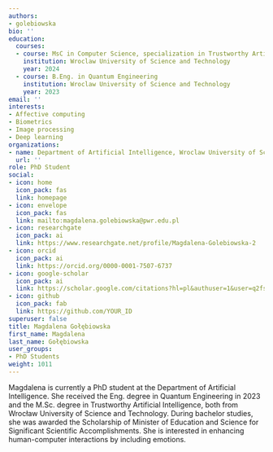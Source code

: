 ```yaml
---
authors:
- golebiowska
bio: ''
education:
  courses:
  - course: MsC in Computer Science, specialization in Trustworthy Artificial Intelligence
    institution: Wroclaw University of Science and Technology
    year: 2024
  - course: B.Eng. in Quantum Engineering
    institution: Wroclaw University of Science and Technology
    year: 2023
email: ''
interests:
- Affective computing
- Biometrics
- Image processing
- Deep learning
organizations:
- name: Department of Artificial Intelligence, Wroclaw University of Science and Technology
  url: ''
role: PhD Student
social:
- icon: home
  icon_pack: fas
  link: homepage
- icon: envelope
  icon_pack: fas
  link: mailto:magdalena.golebiowska@pwr.edu.pl
- icon: researchgate
  icon_pack: ai
  link: https://www.researchgate.net/profile/Magdalena-Golebiowska-2
- icon: orcid
  icon_pack: ai
  link: https://orcid.org/0000-0001-7507-6737
- icon: google-scholar
  icon_pack: ai
  link: https://scholar.google.com/citations?hl=pl&authuser=1&user=q2fsokkAAAAJ
- icon: github
  icon_pack: fab
  link: https://github.com/YOUR_ID
superuser: false
title: Magdalena Gołębiowska
first_name: Magdalena
last_name: Gołębiowska
user_groups:
- PhD Students
weight: 1011
---
```

Magdalena is currently a PhD student at the Department of Artificial Intelligence. She received the Eng. degree in Quantum Engineering in 2023 and the M.Sc. degree in Trustworthy Artificial Intelligence, both from Wrocław University of Science and Technology. During bachelor studies, she was awarded the Scholarship of Minister of Education and Science for Significant Scientific Accomplishments. She is interested in enhancing human-computer interactions by including emotions.
